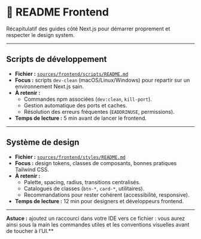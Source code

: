 # 🎨 README Frontend

Récapitulatif des guides côté Next.js pour démarrer proprement et respecter le design system.

---

## Scripts de développement
- **Fichier :** [`sources/frontend/scripts/README.md`](sources/frontend/scripts/README.md)
- **Focus :** scripts `dev-clean` (macOS/Linux/Windows) pour repartir sur un environnement Next.js sain.
- **À retenir :**
  - Commandes npm associées (`dev:clean`, `kill-port`).
  - Gestion automatique des ports et caches.
  - Résolution des erreurs fréquentes (`EADDRINUSE`, permissions).
- **Temps de lecture :** 5 min avant de lancer le frontend.

---

## Système de design
- **Fichier :** [`sources/frontend/styles/README.md`](sources/frontend/styles/README.md)
- **Focus :** design tokens, classes de composants, bonnes pratiques Tailwind CSS.
- **À retenir :**
  - Palette, spacing, radius, transitions centralisés.
  - Catalogues de classes (`btn-*`, `card-*`, utilitaires).
  - Recommandations pour rester cohérent (accessibilité, responsive).
- **Temps de lecture :** 12 min pour designers et développeurs frontend.

---

**Astuce :** ajoutez un raccourci dans votre IDE vers ce fichier : vous aurez ainsi sous la main les commandes utiles et les conventions visuelles avant de toucher à l’UI.**
